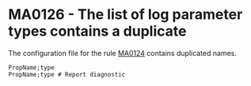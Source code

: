 # MA0126 - The list of log parameter types contains a duplicate

The configuration file for the rule [MA0124](./MA0124.md) contains duplicated names.

````
PropName;type
PropName;type # Report diagnostic
````
